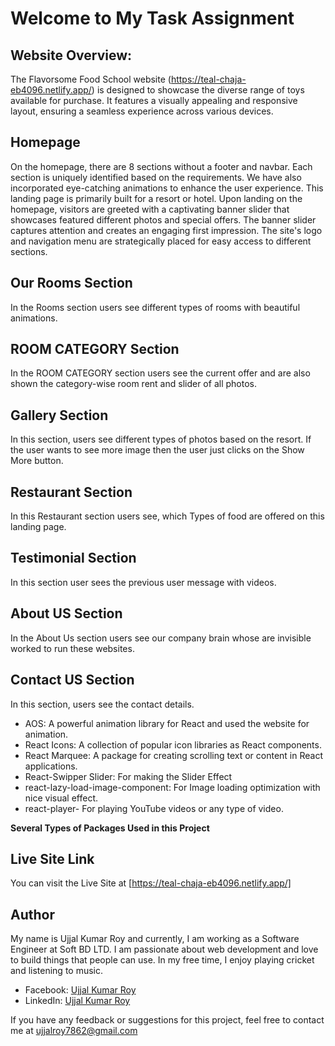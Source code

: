 # Welcome to My Task Assignment



## Website Overview:

The Flavorsome Food School website (https://teal-chaja-eb4096.netlify.app/) is designed to showcase the diverse range of toys available for purchase. It features a visually appealing and responsive layout, ensuring a seamless experience across various devices.

## Homepage
On the homepage, there are 8 sections without a footer and navbar. Each section is uniquely identified based on the requirements. We have also incorporated eye-catching animations to enhance the user experience. This landing page is primarily built for a resort or hotel.
Upon landing on the homepage, visitors are greeted with a captivating banner slider that showcases featured different photos and special offers. The banner slider captures attention and creates an engaging first impression. The site's logo and navigation menu are strategically placed for easy access to different sections.

## Our Rooms Section

In the Rooms section users see different types of rooms with beautiful animations.

## ROOM CATEGORY Section

In the ROOM CATEGORY section users see the current offer and are also shown the category-wise room rent and slider of all photos.

## Gallery Section
In this section, users see different types of photos based on the resort. If the user wants to see more image then the user just clicks on the Show More button.

## Restaurant Section
In this Restaurant section users see, which Types of food are offered on this landing page.

## Testimonial Section
In this section user sees the previous user message with videos.


## About US Section

In the About Us section users see our company brain whose are invisible worked to run these websites.

## Contact US Section
In this section, users see the contact details.

-   AOS: A powerful animation library for React and used the website for animation.
-   React Icons: A collection of popular icon libraries as React components.
-   React Marquee: A package for creating scrolling text or content in React applications.
-   React-Swipper Slider: For making the Slider Effect
-   react-lazy-load-image-component: For Image loading optimization with nice visual effect.
-   react-player- For playing YouTube videos or any type of video.

**Several Types of Packages Used in this Project**



## Live Site Link

You can visit the Live Site at [https://teal-chaja-eb4096.netlify.app/]

## Author

My name is Ujjal Kumar Roy and currently, I am working as a Software Engineer at Soft BD LTD. I am passionate about web development and love to build things that people can use. In my free time, I enjoy playing cricket and listening to music.

-   Facebook: [Ujjal Kumar Roy](https://www.facebook.com/ujjal.roy.7862/)
-   LinkedIn: [Ujjal Kumar Roy](https://www.linkedin.com/in/ujjal-kumar-roy/)

If you have any feedback or suggestions for this project, feel free to contact me at ujjalroy7862@gmail.com
